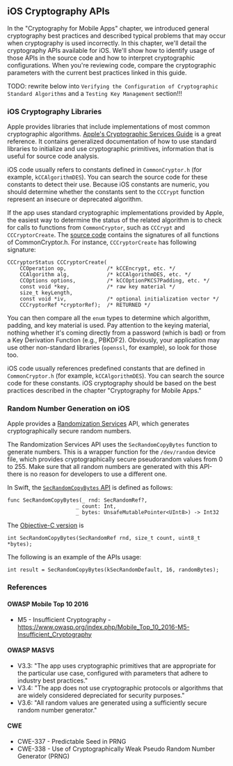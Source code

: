 ## iOS Cryptography APIs

In the "Cryptography for Mobile Apps" chapter, we introduced general cryptography best practices and described typical problems that may occur when cryptography is used incorrectly. In this chapter, we'll detail the cryptography APIs available for iOS. We'll show how to identify usage of those APIs in the source code and how to interpret cryptographic configurations. When you're reviewing code, compare the cryptographic parameters with the current best practices linked in this guide.

TODO: rewrite below into `Verifying the Configuration of Cryptographic Standard Algorithms` and a `Testing Key Management` section!!! 
### iOS Cryptography Libraries

Apple provides libraries that include implementations of most common cryptographic algorithms. [Apple's Cryptographic Services Guide](https://developer.apple.com/library/content/documentation/Security/Conceptual/cryptoservices/GeneralPurposeCrypto/GeneralPurposeCrypto.html "Apple Cryptographic Services Guide") is a great reference. It contains generalized documentation of how to use standard libraries to initialize and use cryptographic primitives, information that is useful for source code analysis.

iOS code usually refers to constants defined in `CommonCryptor.h` (for example, `kCCAlgorithmDES`). You can search the source code for these constants to detect their use. Because iOS constants are numeric, you should determine whether the constants sent to the `CCCrypt` function represent an insecure or deprecated algorithm.

If the app uses standard cryptographic implementations provided by Apple, the easiest way to determine the status of the related algorithm is to check for calls to functions from `CommonCryptor`, such as `CCCrypt` and `CCCryptorCreate`. The [source code](https://opensource.apple.com/source/CommonCrypto/CommonCrypto-36064/CommonCrypto/CommonCryptor.h "CommonCryptor.h") contains the signatures of all functions of CommonCryptor.h. For instance, `CCCryptorCreate` has following signature:

```
CCCryptorStatus CCCryptorCreate(
	CCOperation op,             /* kCCEncrypt, etc. */
	CCAlgorithm alg,            /* kCCAlgorithmDES, etc. */
	CCOptions options,          /* kCCOptionPKCS7Padding, etc. */
	const void *key,            /* raw key material */
	size_t keyLength,
	const void *iv,             /* optional initialization vector */
	CCCryptorRef *cryptorRef);  /* RETURNED */
```

You can then compare all the `enum` types to determine which algorithm, padding, and key material is used. Pay attention to the keying material, nothing whether it's coming directly from a password (which is bad) or from a Key Derivation Function (e.g., PBKDF2). Obviously, your application may use other non-standard libraries (`openssl`, for example), so look for those too.

iOS code usually references predefined constants that are defined in `CommonCryptor.h` (for example, `kCCAlgorithmDES`). You can search the source code for these constants. iOS cryptography should be based on the best practices described in the chapter "Cryptography for Mobile Apps."

### Random Number Generation on iOS

Apple provides a [Randomization Services](https://developer.apple.com/reference/security/randomization_services "Randomization Services") API, which generates cryptographically secure random numbers.

The Randomization Services API uses the `SecRandomCopyBytes` function to generate numbers. This is a wrapper function for the `/dev/random` device file, which provides cryptographically secure pseudorandom values from 0 to 255. Make sure that all random numbers are generated with this API-there is no reason for developers to use a different one.

In Swift, the [`SecRandomCopyBytes` API](https://developer.apple.com/reference/security/1399291-secrandomcopybytes "SecRandomCopyBytes (Swift)") is defined as follows:
```
func SecRandomCopyBytes(_ rnd: SecRandomRef?,
                      _ count: Int,
                      _ bytes: UnsafeMutablePointer<UInt8>) -> Int32
```

The [Objective-C version](https://developer.apple.com/reference/security/1399291-secrandomcopybytes?language=objc "SecRandomCopyBytes (Objective-C)") is
```
int SecRandomCopyBytes(SecRandomRef rnd, size_t count, uint8_t *bytes);
```

The following is an example of the APIs usage:
```
int result = SecRandomCopyBytes(kSecRandomDefault, 16, randomBytes);
```

### References

#### OWASP Mobile Top 10 2016
- M5 - Insufficient Cryptography - https://www.owasp.org/index.php/Mobile_Top_10_2016-M5-Insufficient_Cryptography

#### OWASP MASVS
- V3.3: "The app uses cryptographic primitives that are appropriate for the particular use case, configured with parameters that adhere to industry best practices."
- V3.4: "The app does not use cryptographic protocols or algorithms that are widely considered depreciated for security purposes."
- V3.6: "All random values are generated using a sufficiently secure random number generator."

#### CWE
- CWE-337 - Predictable Seed in PRNG
- CWE-338 - Use of Cryptographically Weak Pseudo Random Number Generator (PRNG)
